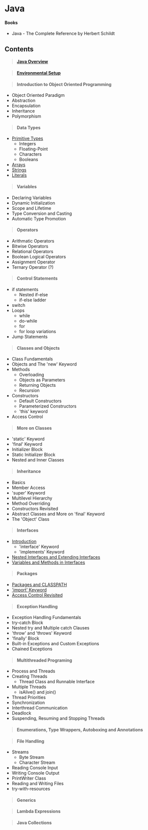# Java

#### Books
* Java - The Complete Reference by Herbert Schildt

## Contents

> #### [Java Overview](01-Java-Overview/Java-Overview.md)

> #### [Environmental Setup](02-Environmental-Setup/Environmental-Setup.md)

> #### Introduction to Object Oriented Programming
* Object Oriented Paradigm
* Abstraction
* Encapsulation
* Inheritance
* Polymorphism

> #### Data Types
* [Primitive Types](04-Data-Types/01-Primitive-Types.md)
  * Integers
  * Floating-Point
  * Characters
  * Booleans
* [Arrays](04-Data-Types/02-Arrays.md)
* [Strings](04-Data-Types/03-Strings.md)
* [Literals](04-Data-Types/04-Literals.md)

> #### Variables
* Declaring Variables
* Dynamic Initialization
* Scope and Lifetime
* Type Conversion and Casting
* Automatic Type Promotion

> #### Operators
* Arithmatic Operators
* Bitwise Operators
* Relational Operators
* Boolean Logical Operators
* Assignment Operator
* Ternary Operator (?)

> #### Control Statements
* if statements
  * Nested if-else
  * if-else ladder
* switch
* Loops
  * while
  * do-while
  * for
  * for loop variations
* Jump Statements

> #### Classes and Objects
* Class Fundamentals
* Objects and The 'new' Keyword
* Methods
  * Overloading
  * Objects as Parameters
  * Returning Objects
  * Recursion
* Constructors
  * Default Constructors
  * Parameterized Constructors
  * 'this' keyword
* Access Control

> #### More on Classes
* 'static' Keyword
* 'final' Keyword
* Initializer Block
* Static Initializer Block
* Nested and Inner Classes

> #### Inheritance
* Basics
* Member Access
* 'super' Keyword
* Multilevel Hierarchy
* Method Overriding
* Constructors Revisited
* Abstract Classes and More on 'final' Keyword
* The 'Object' Class

> #### Interfaces
* [Introduction](11-Interfaces/01-Introduction.md)
  * 'interface' Keyword
  * 'implements' Keyword
* [Nested Interfaces and Extending Interfaces](11-Interfaces/02-Nested-Interface-And-Extending-Interface.md)
* [Variables and Methods in Interfaces](11-Interfaces/03-Variables-And-Methods.md)

> #### Packages
* [Packages and CLASSPATH](12-Packages/01-Packages-and-CLASSPATH.md)
* ['import' Keyword](12-Packages/02-import-Keyword.md)
* [Access Control Revisited](12-Packages/03-Access-Control-Revisited.md)

> #### Exception Handling
* Exception Handling Fundamentals
* try-catch Block
* Nested try and Multiple catch Clauses
* 'throw' and 'throws' Keyword
* 'finally' Block
* Built-in Exceptions and Custom Exceptions
* Chained Exceptions

> #### Multithreaded Programing
* Process and Threads
* Creating Threads
  * Thread Class and Runnable Interface
* Multiple Threads
  * isAlive() and join()
* Thread Priorities
* Synchronization
* Interthread Communication
* Deadlock
* Suspending, Resuming and Stopping Threads

> #### Enumerations, Type Wrappers, Autoboxing and Annotations

> #### File Handling
* Streams
  * Byte Stream
  * Character Stream
* Reading Console Input
* Writing Console Output
* PrintWriter Class
* Reading and Writing Files
* try-with-resources

> #### Generics

> #### Lambda Expressions

> #### Java Collections